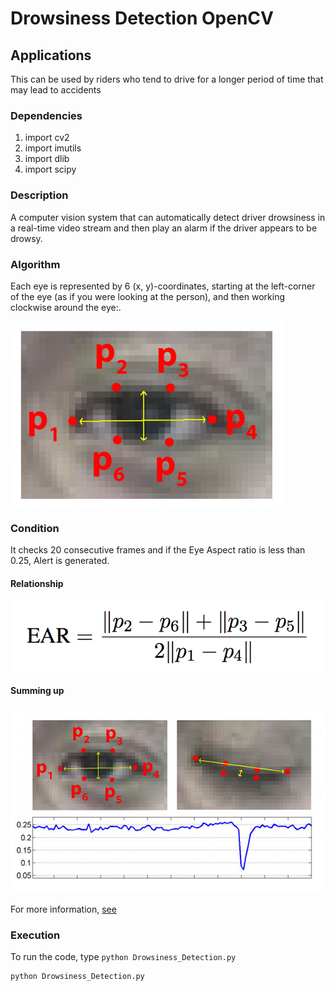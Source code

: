 # Drowsiness Detection OpenCV 

## Applications
This can be used by riders who tend to drive for a longer period of time that may lead to accidents

### Dependencies

1) import cv2
2) import imutils
3) import dlib
4) import scipy

### Description

A computer vision system that can automatically detect driver drowsiness in a real-time video stream and then play an alarm if the driver appears to be drowsy.

### Algorithm

Each eye is represented by 6 (x, y)-coordinates, starting at the left-corner of the eye (as if you were looking at the person), and then working clockwise around the eye:.

<img src="https://github.com/Vijayvj1/Detecting-Drowsiness/blob/master/eye1.jpg">

### Condition

It checks 20 consecutive frames and if the Eye Aspect ratio is less than 0.25, Alert is generated.

#### Relationship

<img src="https://github.com/Vijayvj1/Detecting-Drowsiness/blob/master/eye2.png">

#### Summing up

<img src="https://github.com/Vijayvj1/Detecting-Drowsiness/blob/master/eye3.jpg">


For more information, [see](https://www.pyimagesearch.com/2017/05/08/drowsiness-detection-opencv/)


### Execution
To run the code, type `python Drowsiness_Detection.py`

```
python Drowsiness_Detection.py
```
